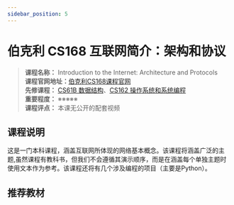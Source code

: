 ```yaml
---
sidebar_position: 5
---
```


# 伯克利 CS168 互联网简介：架构和协议

>**课程名称：** Introduction to the Internet: Architecture and Protocols    
**课程官网地址：**[伯克利CS168课程官网](https://cs168.io/)    
**先修课程：** [CS61B 数据结构](https://hackway.org/docs/cs/freshman/datastructure/cs61b)、[CS162 操作系统和系统编程](https://hackway.org/docs/cs/sophomore/operating/cs162)      
**重要程度：** ※※※※※  
**课程评点：** 本课无公开的配套视频

## 课程说明

这是一门本科课程，涵盖互联网所体现的网络基本概念。该课程将涵盖广泛的主题,虽然课程有教科书，但我们不会遵循其演示顺序，而是在涵盖每个单独主题时使用文本作为参考。该课程还将有几个涉及编程的项目（主要是Python）。

## 推荐教材

<Book img="https://hackweek-1251009918.cos.ap-shanghai.myqcloud.com/hackway/cs/s34331102.jpg" url="https://item.jd.com/10059184439092.html" title="计算机网络：自顶向下方法（第8版）"></Book>





